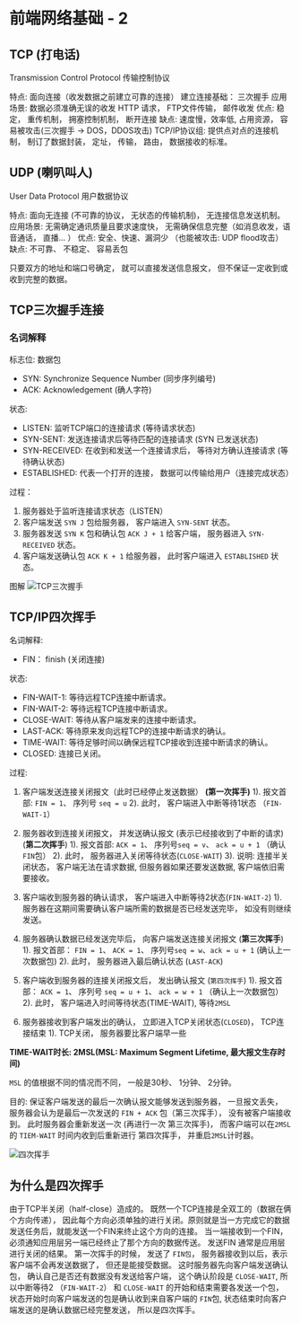 # 前端网络基础 - 2

## TCP (打电话)

Transmission Control Protocol 传输控制协议

特点: 面向连接（收发数据之前建立可靠的连接）
建立连接基础： 三次握手
应用场景: 数据必须准确无误的收发
         HTTP 请求， FTP文件传输， 邮件收发
优点: 稳定， 重传机制， 拥塞控制机制， 断开连接
缺点: 速度慢，效率低, 占用资源， 容易被攻击(三次握手 -> DOS，DDOS攻击)
TCP/IP协议组: 提供点对点的连接机制， 制订了数据封装， 定址， 传输， 路由， 数据接收的标准。

## UDP (喇叭叫人)

User Data Protocol 用户数据协议

特点: 面向无连接 (不可靠的协议， 无状态的传输机制)， 无连接信息发送机制。
应用场景: 无需确定通讯质量且要求速度快， 无需确保信息完整（如消息收发，语音通话， 直播... ）
优点: 安全、快速、漏洞少 （也能被攻击: UDP flood攻击）
缺点: 不可靠、 不稳定、 容易丢包

只要双方的地址和端口号确定， 就可以直接发送信息报文， 但不保证一定收到或收到完整的数据。

## TCP三次握手连接

### 名词解释

标志位: 数据包

  - SYN: Synchronize Sequence Number (同步序列编号)
  - ACK: Acknowledgement (确人字符)

状态: 
 - LISTEN: 监听TCP端口的连接请求 (等待请求状态)
 - SYN-SENT: 发送连接请求后等待匹配的连接请求 (SYN 已发送状态)
 - SYN-RECEIVED: 在收到和发送一个连接请求后， 等待对方确认连接请求 (等待确认状态)
 - ESTABLISHED: 代表一个打开的连接， 数据可以传输给用户（连接完成状态）


过程： 
1. 服务器处于监听连接请求状态（LISTEN）
2. 客户端发送 `SYN J` 包给服务器， 客户端进入 `SYN-SENT` 状态。
3. 服务器发送 `SYN K` 包和确认包 `ACK J + 1` 给客户端， 服务器进入 `SYN-RECEIVED` 状态。
4. 客户端发送确认包 `ACK K + 1` 给服务器， 此时客户端进入 `ESTABLISHED` 状态。

图解
![TCP三次握手](https://img1.humandetail.com/hyc8fbGnB1Ewvlqe.jpg)

## TCP/IP四次挥手

名词解释:
  - FIN： finish (关闭连接)

状态: 

- FIN-WAIT-1: 等待远程TCP连接中断请求。
- FIN-WAIT-2: 等待远程TCP连接中断请求。
- CLOSE-WAIT: 等待从客户端发来的连接中断请求。
- LAST-ACK: 等待原来发向远程TCP的连接中断请求的确认。
- TIME-WAIT: 等待足够时间以确保远程TCP接收到连接中断请求的确认。
- CLOSED: 连接已关闭。

过程:

1. 客户端发送连接关闭报文（此时已经停止发送数据） <b>(第一次挥手)</b>
  1). 报文首部: `FIN = 1`、 序列号 `seq = u`
  2). 此时， 客户端进入中断等待1状态 （`FIN-WAIT-1`）  

2. 服务器收到连接关闭报文， 并发送确认报文 (表示已经接收到了中断的请求) (<b>第二次挥手</b>)
  1). 报文首部: `ACK = 1`、 序列号`seq = v`、 `ack = u + 1` （确认 `FIN`包）
  2). 此时， 服务器进入关闭等待状态(`CLOSE-WAIT`)
  3). 说明: 连接半关闭状态， 客户端无法在请求数据, 但服务器如果还要发送数据, 客户端依旧需要接收。

3. 客户端收到服务器的确认请求， 客户端进入中断等待2状态(`FIN-WAIT-2`)
  1). 服务器在这期间需要确认客户端所需的数据是否已经发送完毕， 如没有则继续发送。

4. 服务器确认数据已经发送完毕后， 向客户端发送连接关闭报文 (<b>第三次挥手</b>)
  1). 报文首部： `FIN = 1`、 `ACK = 1`、 序列号`seq = w`、`ack = u + 1` (确认上一次数据包)
  2). 此时， 服务器进入最后确认状态 (`LAST-ACK`)

5. 客户端收到服务器的连接关闭报文后， 发出确认报文 (`第四次挥手`)
  1). 报文首部： `ACK = 1`、 序列号 `seq = u + 1`、 `ack = w + 1` （确认上一次数据包）
  2). 此时， 客户端进入时间等待状态(TIME-WAIT), 等待`2MSL`

6. 服务器接收到客户端发出的确认， 立即进入TCP关闭状态(`CLOSED`)， TCP连接结束
  1). TCP关闭， 服务器要比客户端早一些

<b>TIME-WAIT时长: 2MSL(MSL: Maximum Segment Lifetime, 最大报文生存时间)</b>

`MSL` 的值根据不同的情况而不同， 一般是30秒、 1分钟、 2分钟。

目的: 保证客户端发送的最后一次确认报文能够发送到服务器， 一旦报文丢失， 服务器会认为是最后一次发送的 `FIN + ACK` 包（第三次挥手）， 没有被客户端接收到。 此时服务器会重新发送一次 (再进行一次 第三次挥手)， 而客户端可以在`2MSL` 的 `TIEM-WAIT` 时间内收到后重新进行 第四次挥手， 并重启`2MSL`计时器。

![四次挥手](https://img1.humandetail.com/nWGnxspk37ykfaJZ.jpg)


## 为什么是四次挥手
由于TCP半关闭（half-close）造成的。 既然一个TCP连接是全双工的（数据在俩个方向传递）， 因此每个方向必须单独的进行关闭。原则就是当一方完成它的数据发送任务后，就能发送一个FIN来终止这个方向的连接。 当一端接收到一个FIN，必须通知应用层另一端已经终止了那个方向的数据传送。 发送FIN 通常是应用层进行关闭的结果。
第一次挥手的时候， 发送了 `FIN包`， 服务器接收到以后，表示客户端不会再发送数据了， 但还是能接受数据。 这时服务器先向客户端发送确认包， 确认自己是否还有数据没有发送给客户端， 这个确认阶段是 `CLOSE-WAIT`, 所以中断等待2 （`FIN-WAIT-2`） 和 `CLOSE-WAIT` 的开始和结束需要各发送一个包， 状态开始时向客户端发送的包是确认收到来自客户端的 `FIN`包, 状态结束时向客户端发送的是确认数据已经完整发送， 所以是四次挥手。


